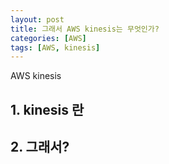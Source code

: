 ```yaml
---
layout: post
title: 그래서 AWS kinesis는 무엇인가?
categories: [AWS]
tags: [AWS, kinesis]
---
```


AWS kinesis

## 1. kinesis 란

## 2. 그래서?
